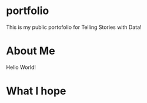 # portfolio
This is my public portofolio for Telling Stories with Data!

# About Me
Hello World!

# What I hope 
